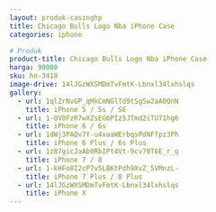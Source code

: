 ```yaml
---
layout: produk-casinghp
title: Chicago Bulls Logo Nba iPhone Case
categories: iphone

# Produk
product-title: Chicago Bulls Logo Nba iPhone Case
harga: 90000
sku: hn-3418
image-drive: 14lJGzWXSMDmTvFmtK-Lbnxl34lxhslqs
gallery:
  - url: 1qlZrNvGP_qMkCmNGlTd9tSgSw2aA0QnN
    title: iPhone 5 / 5s / SE
  - url: 1-0V0FzR7wXZsEG6PIz5JTmd2iTU71hg6
    title: iPhone 6 / 6s
  - url: 1dWj3PAQv7Y-u4xaaWErbqsPdNFfpz3Ph
    title: iPhone 6 Plus / 6s Plus
  - url: 1z87gicJaAb0RbIPt4Vt-9cv70T6E_r_q
    title: iPhone 7 / 8
  - url: 1-kHFo8I2cP7v5LBKtPdh9XvZ_5VMnzL-
    title: iPhone 7 Plus / 8 Plus
  - url: 14lJGzWXSMDmTvFmtK-Lbnxl34lxhslqs
    title: iPhone X
---
```

